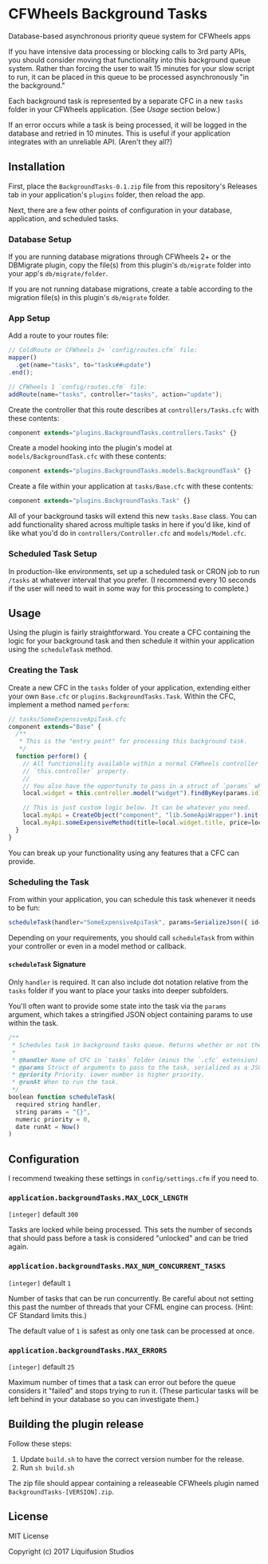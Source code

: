 # CFWheels Background Tasks

Database-based asynchronous priority queue system for CFWheels apps

If you have intensive data processing or blocking calls to 3rd party APIs, you should consider moving that
functionality into this background queue system. Rather than forcing the user to wait 15 minutes for your
slow script to run, it can be placed in this queue to be processed asynchronously "in the background."

Each background task is represented by a separate CFC in a new `tasks` folder in your CFWheels application.
(See _Usage_ section below.)

If an error occurs while a task is being processed, it will be logged in the database and retried in 10
minutes. This is useful if your application integrates with an unreliable API. (Aren't they all?)

## Installation

First, place the `BackgroundTasks-0.1.zip` file from this repository's Releases tab in your application's
`plugins` folder, then reload the app.

Next, there are a few other points of configuration in your database, application, and scheduled tasks.

### Database Setup

If you are running database migrations through CFWheels 2+ or the DBMigrate plugin, copy the file(s) from this
plugin's `db/migrate` folder into your app's `db/migrate/folder`.

If you are not running database migrations, create a table according to the migration file(s) in this plugin's
`db/migrate` folder.

### App Setup

Add a route to your routes file:

```javascript
// ColdRoute or CFWheels 2+ `config/routes.cfm` file:
mapper()
  .get(name="tasks", to="tasks##update")
.end();

// CFWheels 1 `config/routes.cfm` file:
addRoute(name="tasks", controller="tasks", action="update");
```

Create the controller that this route describes at `controllers/Tasks.cfc` with these contents:

```javascript
component extends="plugins.BackgroundTasks.controllers.Tasks" {}
```

Create a model hooking into the plugin's model at `models/BackgroundTask.cfc` with these contents:

```javascript
component extends="plugins.BackgroundTasks.models.BackgroundTask" {}
```

Create a file within your application at `tasks/Base.cfc` with these contents:

```javascript
component extends="plugins.BackgroundTasks.Task" {}
```

All of your background tasks will extend this new `tasks.Base` class. You can add functionality shared across
multiple tasks in here if you'd like, kind of like what you'd do in `controllers/Controller.cfc` and
`models/Model.cfc`.

### Scheduled Task Setup

In production-like environments, set up a scheduled task or CRON job to run `/tasks` at whatever interval that
you prefer. (I recommend every 10 seconds if the user will need to wait in some way for this processing to
complete.)

## Usage

Using the plugin is fairly straightforward. You create a CFC containing the logic for your background task
and then schedule it within your application using the `scheduleTask` method.

### Creating the Task

Create a new CFC in the `tasks` folder of your application, extending either your own `Base.cfc` or
`plugins.BackgroundTasks.Task`. Within the CFC, implement a method named `perform`:

```javascript
// tasks/SomeExpensiveApiTask.cfc
component extends="Base" {
  /**
   * This is the "entry point" for processing this background task.
   */
  function perform() {
    // All functionality available within a normal CFWheels controller is available from the
    // `this.controller` property.
    //
    // You also have the opportunity to pass in a struct of `params` when you schedule this task.
    local.widget = this.controller.model("widget").findByKey(params.id);

    // This is just custom logic below. It can be whatever you need.
    local.myApi = CreateObject("component", "lib.SomeApiWrapper").init(application.SOME_API_KEY);
    local.myApi.someExpensiveMethod(title=local.widget.title, price=local.widget.price);
  }
}
```

You can break up your functionality using any features that a CFC can provide.

### Scheduling the Task

From within your application, you can schedule this task whenever it needs to be fun:

```javascript
scheduleTask(handler="SomeExpensiveApiTask", params=SerializeJson({ id=widget.key() }));
```

Depending on your requirements, you should call `scheduleTask` from within your controller or even in a
model method or callback.

#### `scheduleTask` Signature

Only `handler` is required. It can also include dot notation relative from the `tasks` folder if you want to
place your tasks into deeper subfolders.

You'll often want to provide some state into the task via the `params` argument, which takes a stringified
JSON object containing params to use within the task.

```javascript
/**
 * Schedules task in background tasks queue. Returns whether or not the task was scheduled successfully.
 *
 * @handler Name of CFC in `tasks` folder (minus the `.cfc` extension).
 * @params Struct of arguments to pass to the task, serialized as a JSON object string.
 * @priority Priority. Lower number is higher priority.
 * @runAt When to run the task.
 */
boolean function scheduleTask(
  required string handler,
  string params = "{}",
  numeric priority = 0,
  date runAt = Now()
)
```

## Configuration

I recommend tweaking these settings in `config/settings.cfm` if you need to.

### `application.backgroundTasks.MAX_LOCK_LENGTH`

`[integer]` default `300`

Tasks are locked while being processed. This sets the number of seconds that should pass before a task
is considered "unlocked" and can be tried again.

### `application.backgroundTasks.MAX_NUM_CONCURRENT_TASKS`

`[integer]` default `1`

Number of tasks that can be run concurrently. Be careful about not setting this past the number of
threads that your CFML engine can process. (Hint: CF Standard limits this.)

The default value of `1` is safest as only one task can be processed at once.

### `application.backgroundTasks.MAX_ERRORS`

`[integer]` default `25`

Maximum number of times that a task can error out before the queue considers it "failed" and stops
trying to run it. (These particular tasks will be left behind in your database so you can investigate
them.)

## Building the plugin release

Follow these steps:

1.  Update `build.sh` to have the correct version number for the release.
2.  Run `sh build.sh`

The zip file should appear containing a releaseable CFWheels plugin named `BackgroundTasks-[VERSION].zip`.

## License

MIT License

Copyright (c) 2017 Liquifusion Studios
